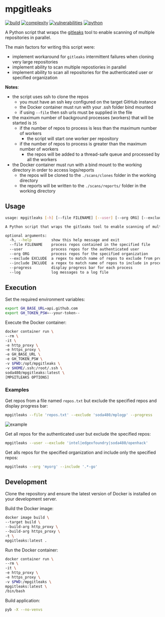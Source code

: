# mpgitleaks
[![build](https://github.com/soda480/mpgitleaks/actions/workflows/main.yml/badge.svg)](https://github.com/soda480/mpgitleaks/actions/workflows/main.yml)
[![complexity](https://img.shields.io/badge/complexity-Simple:%205-brightgreen)](https://radon.readthedocs.io/en/latest/api.html#module-radon.complexity)
[![vulnerabilities](https://img.shields.io/badge/vulnerabilities-None-brightgreen)](https://pypi.org/project/bandit/)
[![python](https://img.shields.io/badge/python-3.9-teal)](https://www.python.org/downloads/)

A Python script that wraps the [gitleaks](https://github.com/zricethezav/gitleaks) tool to enable scanning of multiple repositories in parallel. 

The main factors for writing this script were:
* implement workaround for `gitleaks` intermittent failures when cloning very large repositories
* implement ability to scan multiple repostiories in parallel
* implement ability to scan all repositories for the authenticated user or specified organization

**Notes**:
* the script uses ssh to clone the repos
  * you must have an ssh key configured on the target GitHub instance
  * the Docker container must run with your .ssh folder bind mounted
  * if using `--file` then ssh urls must be supplied in the file
* the maximum number of background processes (workers) that will be started is `35`
  * if the number of repos to process is less than the maximum number of workers
    * the script will start one worker per repository
  * if the number of repos to process is greater than the maximum number of workers
    * the repos will be added to a thread-safe queue and processed by all the workers
* the Docker container must run with a bind mount to the working directory in order to access logs/reports
  * the repos will be cloned to the `./scans/clones` folder in the working directory
  * the reports will be written to the `./scans/reports/` folder in the working directory


## Usage
```bash
usage: mpgitleaks [-h] [--file FILENAME] [--user] [--org ORG] [--exclude EXCLUDE] [--include INCLUDE] [--progress] [--log]

A Python script that wraps the gitleaks tool to enable scanning of multiple repositories in parallel

optional arguments:
  -h, --help         show this help message and exit
  --file FILENAME    process repos contained in the specified file
  --user             process repos for the authenticated user
  --org ORG          process repos for the specified organization
  --exclude EXCLUDE  a regex to match name of repos to exclude from processing
  --include INCLUDE  a regex to match name of repos to include in processing
  --progress         display progress bar for each process
  --log              log messages to a log file
```

## Execution

Set the required environment variables:
```bash
export GH_BASE_URL=api.github.com
export GH_TOKEN_PSW=--your-token--
```

Execute the Docker container:
```bash
docker container run \
--rm \
-it \
-e http_proxy \
-e https_proxy \
-e GH_BASE_URL \
-e GH_TOKEN_PSW \
-v $PWD:/opt/mpgitleaks \
-v $HOME/.ssh:/root/.ssh \
soda480/mpgitleaks:latest \
[MPGITLEAKS OPTIONS]
```

### Examples

Get repos from a file named `repos.txt` but exclude the specified repos and display progress bar:
```bash
mpgitleaks --file 'repos.txt' --exclude 'soda480/mplogp' --progress
```
![example](https://raw.githubusercontent.com/soda480/mpgitleaks/master/docs/images/example1.gif)

Get all repos for the authenticated user but exclude the specified repos:
```bash
mpgitleaks --user --exclude 'intel|edgexfoundry|soda480/openhack'
```

Get alls repos for the specified organization and include only the specified repos:
```bash
mpgitleaks --org 'myorg' --include '.*-go'
```

## Development

Clone the repository and ensure the latest version of Docker is installed on your development server.

Build the Docker image:
```bash
docker image build \
--target build \
--build-arg http_proxy \
--build-arg https_proxy \
-t \
mpgitleaks:latest .
```

Run the Docker container:
```bash
docker container run \
--rm \
-it \
-e http_proxy \
-e https_proxy \
-v $PWD:/mpgitleaks \
mpgitleaks:latest \
/bin/bash
```

Build application:
```bash
pyb -X --no-venvs
```